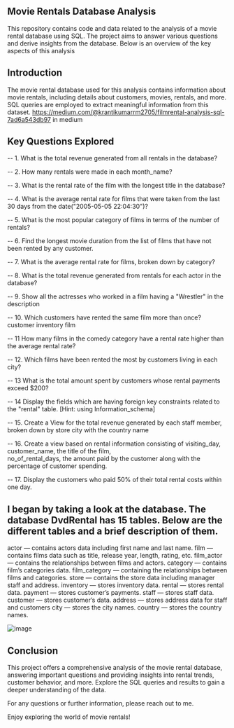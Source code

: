 ## Movie Rentals Database Analysis
This repository contains code and data related to the analysis of a movie rental database using SQL. The project aims to answer various questions and derive insights from the database. Below is an overview of the key aspects of this analysis

## Introduction
The movie rental database used for this analysis contains information about movie rentals, including details about customers, movies, rentals, and more. SQL queries are employed to extract meaningful information from this dataset.
https://medium.com/@krantikumarrm2705/filmrental-analysis-sql-7ad6a543db97 in medium

## Key Questions Explored
-- 1. What is the total revenue generated from all rentals in the database? 

-- 2. How many rentals were made in each month_name?

-- 3. What is the rental rate of the film with the longest title in the database?

-- 4. What is the average rental rate for films that were taken from the last 30 days from the date("2005-05-05 22:04:30")?

-- 5. What is the most popular category of films in terms of the number of rentals? 

-- 6. Find the longest movie duration from the list of films that have not been rented by any customer.

-- 7. What is the average rental rate for films, broken down by category?

-- 8. What is the total revenue generated from rentals for each actor in the database?

-- 9. Show all the actresses who worked in a film having a "Wrestler" in the description

-- 10.	Which customers have rented the same film more than once? customer inventory film

-- 11 How many films in the comedy category have a rental rate higher than the average rental rate? 

-- 12. Which films have been rented the most by customers living in each city? 

-- 13 What is the total amount spent by customers whose rental payments exceed $200? 

-- 14 Display the fields which are having foreign key constraints related to the "rental" table. [Hint: using Information_schema]

-- 15.	Create a View for the total revenue generated by each staff member, broken down by store city with the country name

-- 16. Create a view based on rental information consisting of visiting_day, customer_name, the title of the film,  
     no_of_rental_days, the amount paid by the customer along with the percentage of customer spending.
     
-- 17.	Display the customers who paid 50% of their total rental costs within one day.

## I began by taking a look at the database. The database DvdRental has 15 tables. Below are the different tables and a brief description of them.

actor — contains actors data including first name and last name.
film — contains films data such as title, release year, length, rating, etc.
film_actor — contains the relationships between films and actors.
category — contains film’s categories data.
film_category — containing the relationships between films and categories.
store — contains the store data including manager staff and address.
inventory — stores inventory data.
rental — stores rental data.
payment — stores customer’s payments.
staff — stores staff data.
customer — stores customer’s data.
address — stores address data for staff and customers
city — stores the city names.
country — stores the country names.

![image](https://github.com/krantikumar2705/classicmodels/assets/147247839/a3b46f44-bc65-4910-81e5-72666ab6f5a5)

## Conclusion
This project offers a comprehensive analysis of the movie rental database, answering important questions and providing insights into rental trends, customer behavior, and more. Explore the SQL queries and results to gain a deeper understanding of the data.

For any questions or further information, please reach out to me.

Enjoy exploring the world of movie rentals!
